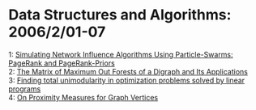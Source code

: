 # Data Structures and Algorithms: 2006/2/01-07  
1: [Simulating Network Influence Algorithms Using Particle-Swarms: PageRank  and PageRank-Priors](https://doi.org/10.48550/arXiv.cs/0602002)  
2: [The Matrix of Maximum Out Forests of a Digraph and Its Applications](https://doi.org/10.48550/arXiv.math/0602059)  
3: [Finding total unimodularity in optimization problems solved by linear  programs](https://doi.org/10.48550/arXiv.cs/0602016)  
4: [On Proximity Measures for Graph Vertices](https://doi.org/10.48550/arXiv.math/0602073)  